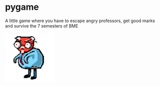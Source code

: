 # pygame
A little game where you have to escape angry professors, get good marks and survive the 7 semesters of BME

<img src="./python_knowledge_refresh/prof.png" width="160">
